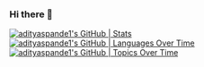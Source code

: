 ### Hi there 👋
[![adityaspande1's GitHub | Stats](https://stats.quine.sh/adityaspande1/github?theme=dark)](https://quine.sh?utm_source=widgets&utm_campaign=adityaspande1)
[![adityaspande1's GitHub | Languages Over Time](https://stats.quine.sh/adityaspande1/languages-over-time?theme=dark)](https://quine.sh?utm_source=widgets&utm_campaign=adityaspande1)
[![adityaspande1's GitHub | Topics Over Time](https://stats.quine.sh/adityaspande1/topics-over-time?theme=dark)](https://quine.sh?utm_source=widgets&utm_campaign=adityaspande1)
